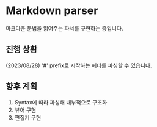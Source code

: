 # Markdown parser
마크다운 문법을 읽어주는 파서를 구현하는 중입니다.

## 진행 상황
(2023/08/28) '#' prefix로 시작하는 헤더를 파싱할 수 있습니다.

## 향후 계획
1. Syntax에 따라 파싱해 내부적으로 구조화
2. 뷰어 구현
3. 편집기 구현
